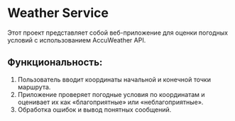 # Weather Service
Этот проект представляет собой веб-приложение для оценки погодных условий с использованием AccuWeather API.

## Функциональность:
1. Пользователь вводит координаты начальной и конечной точки маршрута.
2. Приложение проверяет погодные условия по координатам и оценивает их как «благоприятные» или «неблагоприятные».
3. Обработка ошибок и вывод понятных сообщений.
